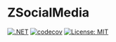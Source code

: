 # ZSocialMedia

[![.NET](https://github.com/thtn-dev/ZSocialMedia/actions/workflows/ci.yml/badge.svg)](https://github.com/thtn-dev/ZSocialMedia/actions/workflows/ci.yml)
[![codecov](https://codecov.io/gh/thtn-dev/ZSocialMedia/branch/main/graph/badge.svg)](https://codecov.io/gh/thtn-dev/ZSocialMedia)
[![License: MIT](https://img.shields.io/badge/License-MIT-yellow.svg)](https://opensource.org/licenses/MIT)
